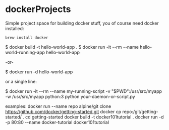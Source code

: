 # dockerProjects

Simple project space for building docker stuff, you of course need docker installed:
```
brew install docker
```

$ docker build -t hello-world-app .
$ docker run -it --rm --name hello-world-running-app hello-world-app

-or-

$ docker run -d hello-world-app


or a single line:

$ docker run -it --rm --name my-running-script -v "$PWD":/usr/src/myapp -w /usr/src/myapp python:3 python your-daemon-or-script.py

examples:
docker run --name repo alpine/git clone https://github.com/docker/getting-started.git
docker cp repo:/git/getting-started/ .
cd getting-started
docker build -t docker101tutorial .
docker run -d -p 80:80 --name docker-tutorial docker101tutorial
